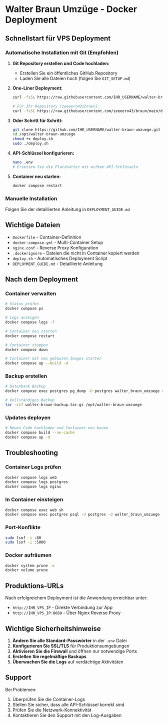 # Walter Braun Umzüge - Docker Deployment

## Schnellstart für VPS Deployment

### Automatische Installation mit Git (Empfohlen)

1. **Git Repository erstellen und Code hochladen:**
   - Erstellen Sie ein öffentliches GitHub Repository
   - Laden Sie alle Dateien hoch (folgen Sie `GIT_SETUP.md`)

2. **One-Liner Deployment:**
   ```bash
   curl -fsSL https://raw.githubusercontent.com/IHR_USERNAME/walter-braun-umzuege/main/deploy.sh | sudo bash -s https://github.com/IHR_USERNAME/walter-braun-umzuege.git
   
   # Für Ihr Repository (zeeeero43/braun):
   curl -fsSL https://raw.githubusercontent.com/zeeeero43/braun/main/deploy.sh | sudo bash -s https://github.com/zeeeero43/braun.git
   ```

3. **Oder Schritt für Schritt:**
   ```bash
   git clone https://github.com/IHR_USERNAME/walter-braun-umzuege.git /opt/walter-braun-umzuege
   cd /opt/walter-braun-umzuege
   chmod +x deploy.sh
   sudo ./deploy.sh
   ```

3. **API-Schlüssel konfigurieren:**
   ```bash
   nano .env
   # Ersetzen Sie die Platzhalter mit echten API-Schlüsseln
   ```

4. **Container neu starten:**
   ```bash
   docker compose restart
   ```

### Manuelle Installation

Folgen Sie der detaillierten Anleitung in `DEPLOYMENT_GUIDE.md`

## Wichtige Dateien

- `Dockerfile` - Container-Definition
- `docker-compose.yml` - Multi-Container Setup
- `nginx.conf` - Reverse Proxy Konfiguration
- `.dockerignore` - Dateien die nicht in Container kopiert werden
- `deploy.sh` - Automatisches Deployment Script
- `DEPLOYMENT_GUIDE.md` - Detaillierte Anleitung

## Nach dem Deployment

### Container verwalten
```bash
# Status prüfen
docker compose ps

# Logs anzeigen
docker compose logs -f

# Container neu starten
docker compose restart

# Container stoppen
docker compose down

# Container mit neu gebauten Images starten
docker compose up --build -d
```

### Backup erstellen
```bash
# Datenbank Backup
docker compose exec postgres pg_dump -U postgres walter_braun_umzuege > backup.sql

# Vollständiges Backup
tar -czf walter-braun-backup.tar.gz /opt/walter-braun-umzuege
```

### Updates deployen
```bash
# Neuen Code hochladen und Container neu bauen
docker compose build --no-cache
docker compose up -d
```

## Troubleshooting

### Container Logs prüfen
```bash
docker compose logs web
docker compose logs postgres
docker compose logs nginx
```

### In Container einsteigen
```bash
docker compose exec web sh
docker compose exec postgres psql -U postgres -d walter_braun_umzuege
```

### Port-Konflikte
```bash
sudo lsof -i :80
sudo lsof -i :5000
```

### Docker aufräumen
```bash
docker system prune -a
docker volume prune
```

## Produktions-URLs

Nach erfolgreichem Deployment ist die Anwendung erreichbar unter:
- `http://IHR_VPS_IP` - Direkte Verbindung zur App
- `http://IHR_VPS_IP:8080` - Über Nginx Reverse Proxy

## Wichtige Sicherheitshinweise

1. **Ändern Sie alle Standard-Passwörter** in der `.env` Datei
2. **Konfigurieren Sie SSL/TLS** für Produktionsumgebungen
3. **Aktivieren Sie die Firewall** und öffnen nur notwendige Ports
4. **Erstellen Sie regelmäßige Backups**
5. **Überwachen Sie die Logs** auf verdächtige Aktivitäten

## Support

Bei Problemen:
1. Überprüfen Sie die Container-Logs
2. Stellen Sie sicher, dass alle API-Schlüssel korrekt sind
3. Prüfen Sie die Netzwerk-Konnektivität
4. Kontaktieren Sie den Support mit den Log-Ausgaben